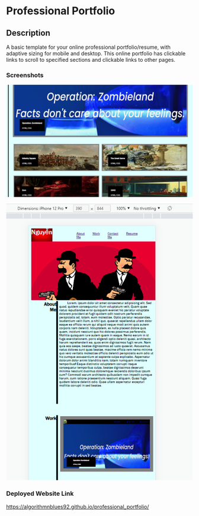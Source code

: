 # Professional Portfolio

## Description

A basic template for your online professional portfolio/resume, with adaptive sizing for mobile and desktop. This online portfolio has clickable links to scroll to specified sections and clickable links to other pages.

### Screenshots

![Desktop Version](assets/images/professional_portfolio_desktop.png)

![Mobile Version](assets/images/professional_portfolio_mobile.png)

### Deployed Website Link

https://algorithmnblues92.github.io/professional_portfolio/